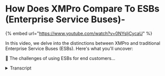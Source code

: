 # How Does XMPro Compare To ESBs (Enterprise Service Buses)-
{% embed url="https://www.youtube.com/watch?v=0NYsljCycaU" %}



In this video, we delve into the distinctions between XMPro and traditional Enterprise Service Buses (ESBs). Here's what you'll uncover:

🔹 The challenges of using ESBs for end customers...
<details>
<summary>Transcript</summary>In this video, we delve into the distinctions between XMPro and traditional Enterprise Service Buses (ESBs). Here's what you'll uncover:

🔹 The challenges of using ESBs for end customers...
so the the the well the main one is to

use an ESB

um is a development uh job

so you can't put an ESB in front of a

End customer or an end user or a

engineer

and expect them to use it because they

won't they don't know how to connect to

it and actually use it the the end

audience to to actually configure and

put this together is that engineer that

that subject matter expert without

having to code and put it together

so how can you very easily drag it on

double click configure so we're we're a

layer above an ESP

um or an Enterprise service bus that

helps simplify a lot of the the

integration pieces that that go

underneath it

um let me find another example here

oh yeah

if I go into

this here this is our main demo site

again

and let's go here so not so much an ESB

but have you are you familiar with Azure

digital twin

so and to to actually configure and use

another digital twin you need to go into

the Azure portal

and configure it there and it's a very

technical exercise too to actually do

that

this here isn't is an agent that I'll

double click that and I can just select

my details here where's my endpoint

there is all the twins that I have

published in this or to get context if I

want to pass data back and update my

digital twin again you would have to

typically go into Azure go into the

portal and Fiddle around there to be

able to do this and deploy it this agent

here I can select everything that I'm

looking for so there's my model there is

my tuna ID there is my relationship and

if I go to the actual mapping on the

Arrow I can map my incoming data to the

data that the twin is making available

and what happens underneath the hood

here is we take care of all the back end

Plumbing

so we can now put this in front of a

non-technical end user and they can

actually use it so very similar concept

to putting it on top of an ESP does it

make sense

so inside the actual agent over here

you'll see there is a upload new model

what you can actually do as well is you

can from an app perspective actually

create an app that will allow you to

configure that Json file

so if I go into

I don't think I have a full example of

that

but you could come in here and actually

configure your hierarchy configure your

your you know properties Etc and then

you could have an option here that says

well

the pro you can do that in here as well
</details>